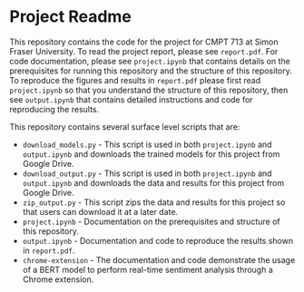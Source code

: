 # Project Readme

This repository contains the code for the project for CMPT 713 at Simon Fraser University.  To read the project report, please 
see `report.pdf`.  For code documentation, please see `project.ipynb` that contains details on the prerequisites for
running this repository and the structure of this repository.  To reproduce the figures and results in `report.pdf`
please first read `project.ipynb` so that you understand the structure of this repository, then see
`output.ipynb` that contains detailed instructions and code for reproducing the results.

This repository contains several surface level scripts that are:
- `download_models.py` - This script is used in both `project.ipynb` and `output.ipynb` and downloads the trained models for this project from Google Drive.
- `download_output.py` - This script is used in both `project.ipynb` and `output.ipynb` and downloads the data and results for this project from Google Drive.
- `zip_output.py` - This script zips the data and results for this project so that users can download it at a later date.
- `project.ipynb` - Documentation on the prerequisites and structure of this repository.
- `output.ipynb` - Documentation and code to reproduce the results shown in `report.pdf`.
- `chrome-extension` - The documentation and code demonstrate the usage of a BERT model to perform real-time sentiment analysis through a Chrome extension.